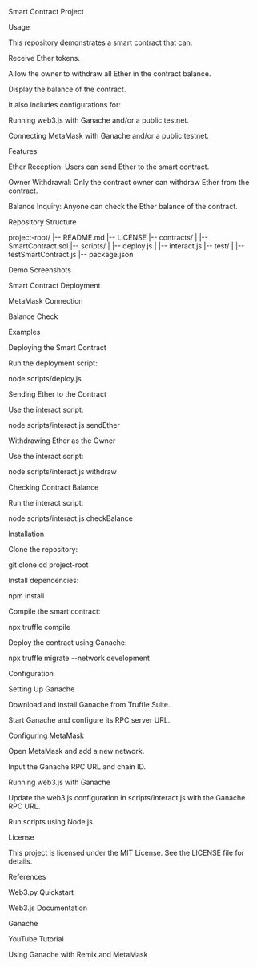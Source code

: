 Smart Contract Project

Usage

This repository demonstrates a smart contract that can:

Receive Ether tokens.

Allow the owner to withdraw all Ether in the contract balance.

Display the balance of the contract.

It also includes configurations for:

Running web3.js with Ganache and/or a public testnet.

Connecting MetaMask with Ganache and/or a public testnet.

Features

Ether Reception: Users can send Ether to the smart contract.

Owner Withdrawal: Only the contract owner can withdraw Ether from the contract.

Balance Inquiry: Anyone can check the Ether balance of the contract.

Repository Structure

project-root/
|-- README.md
|-- LICENSE
|-- contracts/
|   |-- SmartContract.sol
|-- scripts/
|   |-- deploy.js
|   |-- interact.js
|-- test/
|   |-- testSmartContract.js
|-- package.json

Demo Screenshots

Smart Contract Deployment


MetaMask Connection


Balance Check


Examples

Deploying the Smart Contract

Run the deployment script:

node scripts/deploy.js

Sending Ether to the Contract

Use the interact script:

node scripts/interact.js sendEther <amount>

Withdrawing Ether as the Owner

Use the interact script:

node scripts/interact.js withdraw

Checking Contract Balance

Run the interact script:

node scripts/interact.js checkBalance

Installation

Clone the repository:

git clone <repository-url>
cd project-root

Install dependencies:

npm install

Compile the smart contract:

npx truffle compile

Deploy the contract using Ganache:

npx truffle migrate --network development

Configuration

Setting Up Ganache

Download and install Ganache from Truffle Suite.

Start Ganache and configure its RPC server URL.

Configuring MetaMask

Open MetaMask and add a new network.

Input the Ganache RPC URL and chain ID.

Running web3.js with Ganache

Update the web3.js configuration in scripts/interact.js with the Ganache RPC URL.

Run scripts using Node.js.

License

This project is licensed under the MIT License. See the LICENSE file for details.

References

Web3.py Quickstart

Web3.js Documentation

Ganache

YouTube Tutorial

Using Ganache with Remix and MetaMask
